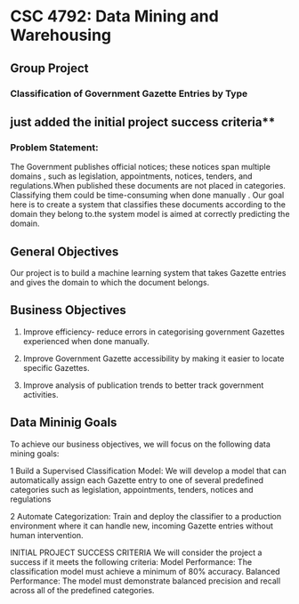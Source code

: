 # CSC 4792: Data Mining and Warehousing  
## Group Project  

### **Classification of Government Gazette Entries by Type**


## just added the initial project success criteria**

### Problem Statement:

The Government publishes official notices; these notices span multiple domains , such as legislation, appointments, notices, tenders, and regulations.When published these documents are not placed in categories. Classifying them could be time-consuming when done manually . Our goal here is to create a system that classifies these documents according to the domain they belong to.the system model is aimed at correctly predicting the domain.
## General Objectives
Our project is to build a machine learning system that takes Gazette entries and gives the domain to which the document belongs.
 
## Business Objectives
1. Improve efficiency- reduce errors in categorising government Gazettes experienced when done manually.

2. Improve Government Gazette accessibility by making it easier to locate specific Gazettes.

3. Improve analysis of publication trends to better track government activities.

##  Data Mininig Goals
To achieve our business objectives, we will focus on the following data mining goals:

1 Build a Supervised Classification Model: We will develop a model that can automatically assign each Gazette entry to one of several predefined categories such as legislation, appointments, tenders, notices and regulations

2 Automate Categorization: Train and deploy the classifier to a production environment where it can handle new, incoming Gazette entries without human intervention.

INITIAL PROJECT SUCCESS CRITERIA
  We will consider the project a success if it meets the following criteria:
  Model Performance: The classification model must achieve a minimum of 80% accuracy.
  Balanced Performance: The model must demonstrate balanced precision and recall across all of the predefined categories.
